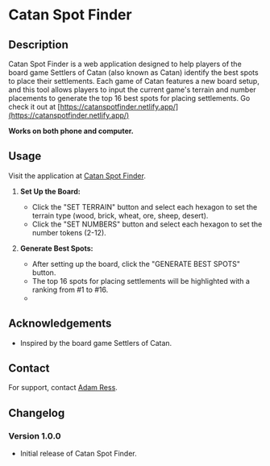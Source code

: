 # Catan Spot Finder

## Description

Catan Spot Finder is a web application designed to help players of the board game Settlers of Catan (also known as Catan) identify the best spots to place their settlements. Each game of Catan features a new board setup, and this tool allows players to input the current game's terrain and number placements to generate the top 16 best spots for placing settlements. Go check it out at [https://catanspotfinder.netlify.app/](https://catanspotfinder.netlify.app/)

**Works on both phone and computer.**

## Usage

Visit the application at [Catan Spot Finder](https://catanspotfinder.netlify.app/).

1. **Set Up the Board:**
   - Click the "SET TERRAIN" button and select each hexagon to set the terrain type (wood, brick, wheat, ore, sheep, desert).
   - Click the "SET NUMBERS" button and select each hexagon to set the number tokens (2-12).

2. **Generate Best Spots:**
   - After setting up the board, click the "GENERATE BEST SPOTS" button.
   - The top 16 spots for placing settlements will be highlighted with a ranking from #1 to #16.
   - 

## Acknowledgements

- Inspired by the board game Settlers of Catan.

## Contact

For support, contact [Adam Ress](mailto:adam.ress@icloud.com).

## Changelog

### Version 1.0.0
- Initial release of Catan Spot Finder.
